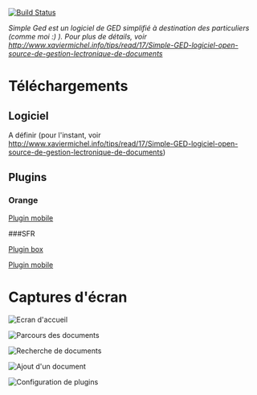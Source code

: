 [![Build Status](https://travis-ci.org/xaviermichel/simple-ged.png?branch=master)](https://travis-ci.org/xaviermichel/simple-ged)

_Simple Ged est un logiciel de GED simplifié à destination des particuliers (comme moi :) ). Pour plus de détails, voir http://www.xaviermichel.info/tips/read/17/Simple-GED-logiciel-open-source-de-gestion-lectronique-de-documents_

Téléchargements
===============

Logiciel
--------

A définir (pour l'instant, voir http://www.xaviermichel.info/tips/read/17/Simple-GED-logiciel-open-source-de-gestion-lectronique-de-documents)

Plugins
-------

### Orange

[Plugin mobile](http://master.dl.sourceforge.net/project/simpleged/plugins/orange-mobile/orange-ged-plugin-1.3-jar-with-dependencies.jar)

###SFR

[Plugin box](http://master.dl.sourceforge.net/project/simpleged/plugins/sfr-box/sfr-box-plugin-1.0-jar-with-dependencies.jar)

[Plugin mobile](http://master.dl.sourceforge.net/project/simpleged/plugins/sfr-mobile/sfr-mobile-plugin-1.0-jar-with-dependencies.jar)




Captures d'écran
================

![Ecran d'accueil](https://raw.github.com/xaviermichel/simple-ged/master/screenshot/home.png)

![Parcours des documents](https://raw.github.com/xaviermichel/simple-ged/master/screenshot/browse_doc.png)

![Recherche de documents](https://raw.github.com/xaviermichel/simple-ged/master/screenshot/quick_search.png)

![Ajout d'un document](https://raw.github.com/xaviermichel/simple-ged/master/screenshot/add_doc.png)

![Configuration de plugins](https://raw.github.com/xaviermichel/simple-ged/master/screenshot/plugins.png)
